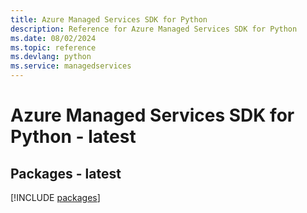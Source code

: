 ```yaml
---
title: Azure Managed Services SDK for Python
description: Reference for Azure Managed Services SDK for Python
ms.date: 08/02/2024
ms.topic: reference
ms.devlang: python
ms.service: managedservices
---
```

# Azure Managed Services SDK for Python - latest
## Packages - latest
[!INCLUDE [packages](managed-services-index.md)]